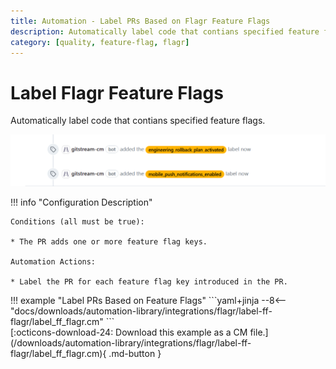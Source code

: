 ```yaml
---
title: Automation - Label PRs Based on Flagr Feature Flags
description: Automatically label code that contians specified feature flags.
category: [quality, feature-flag, flagr]
---
```

# Label Flagr Feature Flags

<!-- --8<-- [start:example]-->

Automatically label code that contians specified feature flags.

![Label PRs Based on Feature Flags](/automations/integrations/flagr/label-ff-flagr/label-ff-flagr.png)

!!! info "Configuration Description"

    Conditions (all must be true):

    * The PR adds one or more feature flag keys.

    Automation Actions:

    * Label the PR for each feature flag key introduced in the PR.

<div class="automationExample" markdown="1">
!!! example "Label PRs Based on Feature Flags"
    ```yaml+jinja
    --8<-- "docs/downloads/automation-library/integrations/flagr/label-ff-flagr/label_ff_flagr.cm"
    ```
    <div class="result" markdown>
      <span>
      [:octicons-download-24: Download this example as a CM file.](/downloads/automation-library/integrations/flagr/label-ff-flagr/label_ff_flagr.cm){ .md-button }
      </span>
    </div>
<!-- --8<-- [end:example]-->
